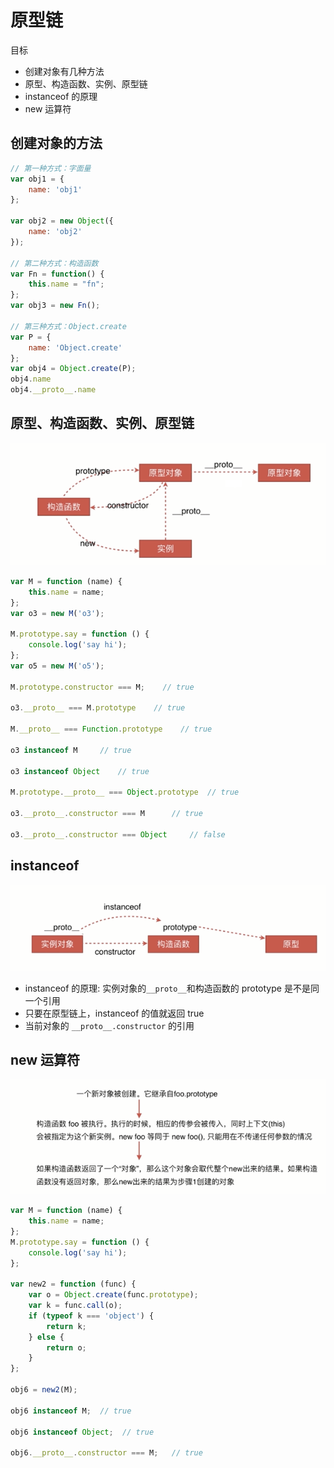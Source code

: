 # 原型链

目标

- 创建对象有几种方法
- 原型、构造函数、实例、原型链
- instanceof 的原理
- new 运算符

## 创建对象的方法

```js
// 第一种方式：字面量
var obj1 = {
    name: 'obj1'
};

var obj2 = new Object({
    name: 'obj2'
});

// 第二种方式：构造函数
var Fn = function() {
    this.name = "fn";
};
var obj3 = new Fn();

// 第三种方式：Object.create
var P = {
    name: 'Object.create'
};
var obj4 = Object.create(P);
obj4.name
obj4.__proto__.name
```

## 原型、构造函数、实例、原型链

![proto](./img/proto.png)

```js
var M = function (name) {
    this.name = name;
};
var o3 = new M('o3');

M.prototype.say = function () {
    console.log('say hi');
};
var o5 = new M('o5');

M.prototype.constructor === M;    // true

o3.__proto__ === M.prototype    // true

M.__proto__ === Function.prototype    // true

o3 instanceof M     // true

o3 instanceof Object    // true

M.prototype.__proto__ === Object.prototype  // true

o3.__proto__.constructor === M      // true

o3.__proto__.constructor === Object     // false

```

## instanceof

![instanceof](./img/instanceof.png)

- instanceof 的原理: 实例对象的`__proto__`和构造函数的 prototype 是不是同一个引用
- 只要在原型链上，instanceof 的值就返回 true
- 当前对象的 `__proto__.constructor` 的引用

## new 运算符

![new](./img/new.png)

```js
var M = function (name) {
    this.name = name;
};
M.prototype.say = function () {
    console.log('say hi');
};

var new2 = function (func) {
    var o = Object.create(func.prototype);
    var k = func.call(o);
    if (typeof k === 'object') {
        return k;
    } else {
        return o;
    }
};

obj6 = new2(M);

obj6 instanceof M;  // true

obj6 instanceof Object;  // true

obj6.__proto__.constructor === M;   // true
```
